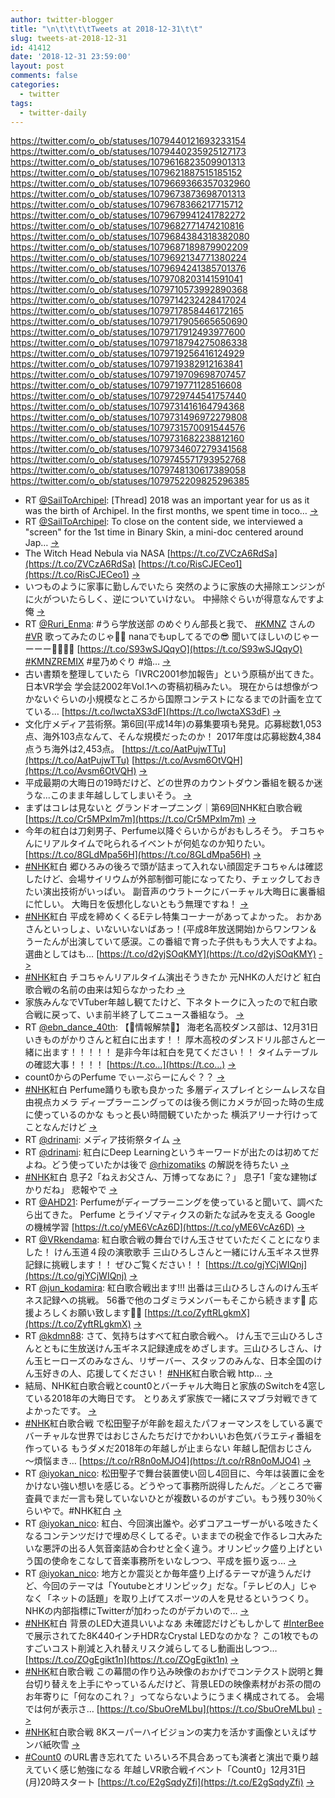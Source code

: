 ```yaml
---
author: twitter-blogger
title: "\n\t\t\t\tTweets at 2018-12-31\t\t"
slug: tweets-at-2018-12-31
id: 41412
date: '2018-12-31 23:59:00'
layout: post
comments: false
categories:
  - twitter
tags:
  - twitter-daily
---
```


https://twitter.com/o_ob/statuses/1079440121693233154 https://twitter.com/o_ob/statuses/1079440235925127173 https://twitter.com/o_ob/statuses/1079616823509901313 https://twitter.com/o_ob/statuses/1079621887515185152 https://twitter.com/o_ob/statuses/1079669366357032960 https://twitter.com/o_ob/statuses/1079673873698701313 https://twitter.com/o_ob/statuses/1079678366217715712 https://twitter.com/o_ob/statuses/1079679941241782272 https://twitter.com/o_ob/statuses/1079682771474210816 https://twitter.com/o_ob/statuses/1079684384318382080 https://twitter.com/o_ob/statuses/1079687189879902209 https://twitter.com/o_ob/statuses/1079692134771380224 https://twitter.com/o_ob/statuses/1079694241385701376 https://twitter.com/o_ob/statuses/1079708203141591041 https://twitter.com/o_ob/statuses/1079710573992890368 https://twitter.com/o_ob/statuses/1079714232428417024 https://twitter.com/o_ob/statuses/1079717858446172165 https://twitter.com/o_ob/statuses/1079717905665650690 https://twitter.com/o_ob/statuses/1079717912493977600 https://twitter.com/o_ob/statuses/1079718794275086338 https://twitter.com/o_ob/statuses/1079719256416124929 https://twitter.com/o_ob/statuses/1079719382912163841 https://twitter.com/o_ob/statuses/1079719709698707457 https://twitter.com/o_ob/statuses/1079719771128516608 https://twitter.com/o_ob/statuses/1079729744541757440 https://twitter.com/o_ob/statuses/1079731416164794368 https://twitter.com/o_ob/statuses/1079731496972279808 https://twitter.com/o_ob/statuses/1079731570091544576 https://twitter.com/o_ob/statuses/1079731682238812160 https://twitter.com/o_ob/statuses/1079734607279341568 https://twitter.com/o_ob/statuses/1079745571793952768 https://twitter.com/o_ob/statuses/1079748130617389058 https://twitter.com/o_ob/statuses/1079752209825296385  

*   RT [@SailToArchipel](https://twitter.com/SailToArchipel): [Thread] 2018 was an important year for us as it was the birth of Archipel. In the first months, we spent time in toco… [->](https://twitter.com/o_ob/statuses/1079440121693233154)
*   RT [@SailToArchipel](https://twitter.com/SailToArchipel): To close on the content side, we interviewed a "screen" for the 1st time in Binary Skin, a mini-doc centered around Jap… [->](https://twitter.com/o_ob/statuses/1079440235925127173)
*   The Witch Head Nebula via NASA [https://t.co/ZVCzA6RdSa](https://t.co/ZVCzA6RdSa) [https://t.co/RisCJECeo1](https://t.co/RisCJECeo1) [->](https://twitter.com/o_ob/statuses/1079616823509901313)
*   いつものように家事に勤しんでいたら 突然のように家族の大掃除エンジンが に火がついたらしく、逆についていけない。 中掃除ぐらいが得意なんですよ俺 [->](https://twitter.com/o_ob/statuses/1079621887515185152)
*   RT [@Ruri_Enma](https://twitter.com/Ruri_Enma): #うら学放送部 のめぐりん部長と我で、 [#KMNZ](https://twitter.com/search?q=%23KMNZ&src=hash) さんの [#VR](https://twitter.com/search?q=%23VR&src=hash) 歌ってみたのじゃ🙆💜 nanaでもupしてるでの😎 聞いてほしいのじゃーーーー🙇💜💜💜 [https://t.co/S93wSJQqyO](https://t.co/S93wSJQqyO) [#KMNZREMIX](https://twitter.com/search?q=%23KMNZREMIX&src=hash) #星乃めぐり #焔… [->](https://twitter.com/o_ob/statuses/1079669366357032960)
*   古い書類を整理していたら「IVRC2001参加報告」という原稿が出てきた。 日本VR学会 学会誌2002年Vol.1への寄稿初稿みたい。 現在からは想像がつかないぐらいの小規模なところから国際コンテストになるまでの計画を立てている… [https://t.co/lwctaXS3dF](https://t.co/lwctaXS3dF) [->](https://twitter.com/o_ob/statuses/1079673873698701313)
*   文化庁メディア芸術祭。第6回(平成14年)の募集要項も発見。応募総数1,053点、海外103点なんて、そんな規模だったのか！ 2017年度は応募総数4,384点うち海外は2,453点。 [https://t.co/AatPujwTTu](https://t.co/AatPujwTTu) [https://t.co/Avsm6OtVQH](https://t.co/Avsm6OtVQH) [->](https://twitter.com/o_ob/statuses/1079678366217715712)
*   平成最期の大晦日の19時だけど、どの世界のカウントダウン番組を観るか迷うな...このまま年越ししてしまいそう。 [->](https://twitter.com/o_ob/statuses/1079679941241782272)
*   まずはコレは見ないと グランドオープニング｜第69回NHK紅白歌合戦 [https://t.co/Cr5MPxlm7m](https://t.co/Cr5MPxlm7m) [->](https://twitter.com/o_ob/statuses/1079682771474210816)
*   今年の紅白は刀剣男子、Perfume以降ぐらいからがおもしろそう。 チコちゃんにリアルタイムで叱られるイベントが何処なのか知りたい。 [https://t.co/8GLdMpa56H](https://t.co/8GLdMpa56H) [->](https://twitter.com/o_ob/statuses/1079684384318382080)
*   [#NHK](https://twitter.com/search?q=%23NHK&src=hash)紅白 郷ひろみの後ろで頭が詰まって入れない顔固定チコちゃんは確認したけど、会場サイリウムが外部制御可能になってたり、チェックしておきたい演出技術がいっぱい。 副音声のウラトークにバーチャル大晦日に裏番組に忙しい。 大晦日を仮想化しないともう無理ですね！ [->](https://twitter.com/o_ob/statuses/1079687189879902209)
*   [#NHK](https://twitter.com/search?q=%23NHK&src=hash)紅白 平成を締めくくるEテレ特集コーナーがあってよかった。 おかあさんといっしょ、いないいないばあっ！(平成8年放送開始)からワンワン＆うーたんが出演していて感涙。この番組で育った子供ももう大人ですよね。 選曲としてはも… [https://t.co/d2yjSOqKMY](https://t.co/d2yjSOqKMY) [->](https://twitter.com/o_ob/statuses/1079692134771380224)
*   [#NHK](https://twitter.com/search?q=%23NHK&src=hash)紅白 チコちゃんリアルタイム演出そうきたか 元NHKの人だけど 紅白歌合戦の名前の由来は知らなかったわ [->](https://twitter.com/o_ob/statuses/1079694241385701376)
*   家族みんなでVTuber年越し観てたけど、下ネタトークに入ったので紅白歌合戦に戻って、いま前半終了してニュース番組なう。 [->](https://twitter.com/o_ob/statuses/1079708203141591041)
*   RT [@ebn_dance_40th](https://twitter.com/ebn_dance_40th): 【🍒情報解禁🍒】 海老名高校ダンス部は、12月31日 いきものがかりさんと紅白に出ます！！ 厚木高校のダンスドリル部さんと一緒に出ます！！！！！ 是非今年は紅白を見てください！！ タイムテーブルの確認大事！！！！ [https://t.co…](https://t.co…) [->](https://twitter.com/o_ob/statuses/1079710573992890368)
*   count0からのPerfume でぃーぷらーにんぐ？？ [->](https://twitter.com/o_ob/statuses/1079714232428417024)
*   [#NHK](https://twitter.com/search?q=%23NHK&src=hash)紅白 Perfume踊りも歌も良かった 多層ディスプレイとシームレスな自由視点カメラ ディープラーニングってのは後ろ側にカメラが回った時の生成に使っているのかな もっと長い時間観ていたかった 横浜アリーナ行けってことなんだけど [->](https://twitter.com/o_ob/statuses/1079717858446172165)
*   RT [@drinami](https://twitter.com/drinami): メディア技術祭タイム [->](https://twitter.com/o_ob/statuses/1079717905665650690)
*   RT [@drinami](https://twitter.com/drinami): 紅白にDeep Learningというキーワードが出たのは初めてだよね。どう使っていたかは後で [@rhizomatiks](https://twitter.com/rhizomatiks) の解説を待ちたい [->](https://twitter.com/o_ob/statuses/1079717912493977600)
*   [#NHK](https://twitter.com/search?q=%23NHK&src=hash)紅白 息子2「ねえお父さん、万博ってなあに？」 息子1「変な建物ばかりだね」 悲報やで [->](https://twitter.com/o_ob/statuses/1079718794275086338)
*   RT [@AHD21](https://twitter.com/AHD21): Perfumeがディープラーニングを使っていると聞いて、調べたら出てきた。 Perfume とライゾマティクスの新たな試みを支える Google の機械学習 [https://t.co/yME6VcAz6D](https://t.co/yME6VcAz6D) [->](https://twitter.com/o_ob/statuses/1079719256416124929)
*   RT [@VRkendama](https://twitter.com/VRkendama): 紅白歌合戦の舞台でけん玉させていただくことになりました！ けん玉道４段の演歌歌手 三山ひろしさんと一緒にけん玉ギネス世界記録に挑戦します！！ ぜひご覧ください！！ [https://t.co/gjYCjWIQnj](https://t.co/gjYCjWIQnj) [->](https://twitter.com/o_ob/statuses/1079719382912163841)
*   RT [@jun_kodamira](https://twitter.com/jun_kodamira): 紅白歌合戦出ます!!! 出番は三山ひろしさんのけん玉ギネス記録への挑戦。 56番で他のコダミラメンバーもそこから続きます💪 応援よろしくお願い致します📢😮 [https://t.co/ZyftRLgkmX](https://t.co/ZyftRLgkmX) [->](https://twitter.com/o_ob/statuses/1079719709698707457)
*   RT [@kdmn88](https://twitter.com/kdmn88): さて、気持ちはすべて紅白歌合戦へ。 けん玉で三山ひろしさんとともに生放送けん玉ギネス記録達成をめざします。三山ひろしさん、けん玉ヒーローズのみなさん、リザーバー、スタッフのみんな、日本全国のけん玉好きの人、応援してください！ [#NHK](https://twitter.com/search?q=%23NHK&src=hash)紅白歌合戦 http… [->](https://twitter.com/o_ob/statuses/1079719771128516608)
*   結局、NHK紅白歌合戦とcount0とバーチャル大晦日と家族のSwitchを4窓している2018年の大晦日です。 とりあえず家族で一緒にスマブラ対戦できてよかったです。 [->](https://twitter.com/o_ob/statuses/1079729744541757440)
*   [#NHK](https://twitter.com/search?q=%23NHK&src=hash)紅白歌合戦 で松田聖子が年齢を超えたパフォーマンスをしている裏で バーチャルな世界ではおじさんたちだけでかわいいお色気バラエティ番組を作っている もうダメだ2018年の年越しが止まらない 年越し配信おじさん　～煩悩まき… [https://t.co/rR8n0oMJO4](https://t.co/rR8n0oMJO4) [->](https://twitter.com/o_ob/statuses/1079731416164794368)
*   RT [@iyokan_nico](https://twitter.com/iyokan_nico): 松田聖子で舞台装置使い回し4回目に、今年は装置に金をかけない強い想いを感じる。どうやって事務所説得したんだ。／ところで審査員でまだ一言も発していないひとが複数いるのがすごい。もう残り30％くらいやで。#NHK紅白 [->](https://twitter.com/o_ob/statuses/1079731496972279808)
*   RT [@iyokan_nico](https://twitter.com/iyokan_nico): 紅白、今回演出誰や。必ずコアユーザーがいる呟きたくなるコンテンツだけで埋め尽くしてるぞ。いままでの税金で作るレコ大みたいな悪評の出る人気音楽詰め合わせと全く違う。オリンピック盛り上げという国の使命をこなして音楽事務所をいなしつつ、平成を振り返っ… [->](https://twitter.com/o_ob/statuses/1079731570091544576)
*   RT [@iyokan_nico](https://twitter.com/iyokan_nico): 地方とか震災とか毎年盛り上げるテーマが違うんだけど、今回のテーマは「Youtubeとオリンピック」だな。「テレビの人」じゃなく「ネットの話題」を取り上げてスポーツの人を見せるというつくり。NHKの内部指標にTwitterが加わったのがデカいので… [->](https://twitter.com/o_ob/statuses/1079731682238812160)
*   [#NHK](https://twitter.com/search?q=%23NHK&src=hash)紅白 背景のLED大道具いいよなあ 未確認だけどもしかして [#InterBee](https://twitter.com/search?q=%23InterBee&src=hash) で展示されてた8K440インチHDRなCrystal LEDなのかな？ この1枚でものすごいコスト削減と入れ替えリスク減らしてるし動画出しつつ… [https://t.co/ZOgEgikt1n](https://t.co/ZOgEgikt1n) [->](https://twitter.com/o_ob/statuses/1079734607279341568)
*   [#NHK](https://twitter.com/search?q=%23NHK&src=hash)紅白歌合戦 この幕間の作り込み映像のおかげでコンテクスト説明と舞台切り替えを上手にやっているんだけど、背景LEDの映像素材がお茶の間のお年寄りに「何なのこれ？」ってならないようにうまく構成されてる。 会場では何が表示さ… [https://t.co/SbuOreMLbu](https://t.co/SbuOreMLbu) [->](https://twitter.com/o_ob/statuses/1079745571793952768)
*   [#NHK](https://twitter.com/search?q=%23NHK&src=hash)紅白歌合戦 8Kスーパーハイビジョンの実力を活かす画像といえばサンバ紙吹雪 [->](https://twitter.com/o_ob/statuses/1079748130617389058)
*   [#Count0](https://twitter.com/search?q=%23Count0&src=hash) のURL書き忘れてた いろいろ不具合あっても演者と演出で乗り越えていく感じ勉強になる 年越しVR歌合戦イベント「Count0」12月31日(月)20時スタート [https://t.co/E2gSqdyZfi](https://t.co/E2gSqdyZfi) [->](https://twitter.com/o_ob/statuses/1079752209825296385)
